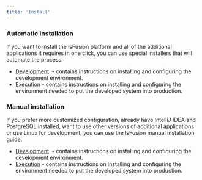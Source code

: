 ```yaml
---
title: 'Install'
---
```


### Automatic installation

If you want to install the lsFusion platform and all of the additional applications it requires in one click, you can use special installers that will automate the process.

-   [Development](Development_auto.md)  - contains instructions on installing and configuring the development environment.
-   [Execution](Execution_auto.md) - contains instructions on installing and configuring the environment needed to put the developed system into production.

### Manual installation 

If you prefer more customized configuration, already have IntelliJ IDEA and PostgreSQL installed, want to use other versions of additional applications or use Linux for development, you can use the lsFusion manual installation guide.

-   [Development](Development_manual.md)  - contains instructions on installing and configuring the development environment.
-   [Execution](Execution_manual.md) - contains instructions on installing and configuring the environment needed to put the developed system into production.
